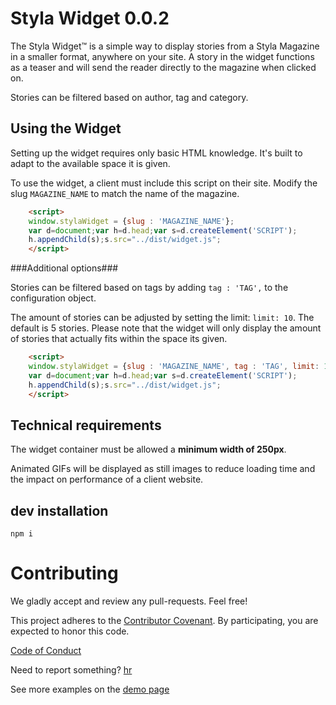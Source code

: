 Styla Widget  0.0.2
===================
The Styla Widget™ is a simple way to display stories from a Styla Magazine in a
smaller format, anywhere on your site. A story in the widget functions as
a teaser and will send the reader directly to the magazine when clicked on.

Stories can be filtered based on author, tag and category.

Using the Widget
-----
Setting up the widget requires only basic HTML knowledge. It's built to adapt
to the available space it is given.

To use the widget, a client must include this script on their site. Modify the
slug `MAGAZINE_NAME` to match the name of the magazine.

```html
    <script>
    window.stylaWidget = {slug : 'MAGAZINE_NAME'};
    var d=document;var h=d.head;var s=d.createElement('SCRIPT');
    h.appendChild(s);s.src="../dist/widget.js";
    </script>
```

###Additional options###

Stories can be filtered based on tags by adding `tag : 'TAG',` to the configuration
object.

The amount of stories can be adjusted by setting the limit: `limit: 10`. The
default is 5 stories. Please note that the widget will only display the amount
of stories that actually fits within the space its given.

```html
    <script>
    window.stylaWidget = {slug : 'MAGAZINE_NAME', tag : 'TAG', limit: 10};
    var d=document;var h=d.head;var s=d.createElement('SCRIPT');
    h.appendChild(s);s.src="../dist/widget.js";
    </script>
```

Technical requirements
-----
The widget container must be allowed a **minimum width of 250px**.

Animated GIFs will be displayed as still images to reduce loading time and the
impact on performance of a client website.

dev installation
----------------

`npm i`



Contributing
============

We gladly accept and review any pull-requests. Feel free!


This project adheres to the [Contributor Covenant](http://contributor-covenant.org/). By participating, you are expected to honor this code.

[Code of Conduct](https://github.com/styladev/widget/blob/master/CODE_OF_CONDUCT.md)

Need to report something? [hr](mailto:hr)


See more examples on the [demo page](./demo/index.html)
